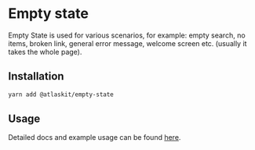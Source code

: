 # Empty state

Empty State is used for various scenarios, for example: empty search, no items,
broken link, general error message, welcome screen etc. (usually it takes the
whole page).

## Installation

```sh
yarn add @atlaskit/empty-state
```

## Usage

Detailed docs and example usage can be found [here](https://atlaskit.atlassian.com/packages/core/empty-state).

